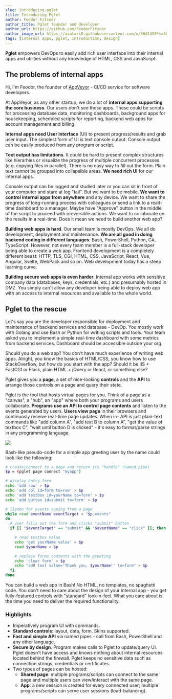 ```yaml
---
slug: introducing-pglet
title: Introducing Pglet
author: Feodor Fitsner
author_title: Pglet founder and developer
author_url: https://github.com/FeodorFitsner
author_image_url: https://avatars0.githubusercontent.com/u/5041459?s=400&v=4
tags: [internal apps, pglet, introduction, design]
---
```


<div style={{fontSize: '16pt'}}><b>Pglet</b> empowers DevOps to easily add rich user interface into their internal apps and utilities without any knowledge of HTML, CSS and JavaScript.</div>

## The problems of internal apps

Hi, I'm Feodor, the founder of [AppVeyor](https://www.appveyor.com) - CI/CD service for software developers.

At AppVeyor, as any other startup, we do a lot of **internal apps supporting the core business**. Our users don't see those apps. These could be scripts for processing database data, monitoring dashboards, background apps for housekeeping, scheduled scripts for reporting, backend web apps for account management and billing.

**Internal apps need User Interface** (UI) to present progress/results and grab user input. The simplest form of UI is text console output. Console output can be easily produced from any program or script.

**Text output has limitations**. It could be hard to present complex structures like hierarhies or visualize the progress of multiple concurrent processes (e.g. copying files in parallel). There is no easy way to fill out the form. Plain text cannot be grouped into collapsible areas. **We need rich UI** for our internal apps.

Console output can be logged and studied later or you can sit in front of your computer and stare at log "tail". But we want to be mobile. **We want to control internal apps from anywhere** and any device. We want to share the progress of long-running process with colleagues or send a link to a realt-time dashboard to a manager. Maybe have "Approve" button in the middle of the script to proceed with irreversible actions. We want to collaborate on the results in a real-time. Does it mean we need to build another web app?

**Building web apps is hard**. Our small team is mostly DevOps. We all do development, deployment and maintenance. **We are all good in doing backend coding in different languages**: Bash, PowerShell, Python, C#, TypeScript. However, not every team member is a full-stack developer being able to create a web app. Frontend development is a completely different beast: HTTP, TLS, CGI, HTML, CSS, JavaScript, React, Vue, Angular, Svelte, WebPack and so on. Web development today has a steep learning curve.

**Building secure web apps is even harder**. Internal app works with sensitive company data (databases, keys, credentials, etc.) and presumably hosted in DMZ. You simply can't allow any developer being able to deploy web app with an access to internal resources and available to the whole world.

## Pglet to the rescue

Let's say you are the developer responsible for deployment and maintenance of backend services and database - DevOp. You mostly work with Golang and use Bash or Python for writing scripts and tools. Your team asked you to implement a simple real-time dashboard with some metrics from backend services. Dashboard should be accessible outside your org.

Should you do a web app? You don't have much experience of writing web apps. Alright, you know the basics of HTML/CSS, you know how to use StackOverflow, but how do you start with the app? Should it be IIS + FastCGI or Flask, plain HTML + jQuery or React, or something else?

<p style={{fontSize: '16pt'}}>Pglet gives you a <b>page</b>, a set of nice-looking <b>controls</b> and the <b>API</b> to arrange those controls on a page and query their state.</p>

Pglet is the tool that hosts virtual pages for you. Think of a page as a "canvas", a "hub", an "app" where both your programs and users collaborate. **Programs use an API to control page contents** and listen to the events generated by users. **Users view page** in their browsers and continuosly receive real-time page updates. When in- API is just plain-text commands like "add column A", "add text B to column A", "get the value of textbox C", "wait until button D is clicked" - it's easy to format/parse strings in any programming language.

<div style={{textAlign: 'center'}}><img src="/img/blog/pglet-introduction/pglet-highlevel-design.png" /></div>

Bash-like pseudo-code for a simple app greeting user by the name could look like the following:

```bash
# create/connect to a page and return its "handle" (named pipe)
$p = (pglet page connect "myapp")

# display entry form
echo 'add row' > $p
echo 'add col id=form to=row' > $p
echo 'add textbox id=yourName to=form' > $p
echo 'add button id=submit to=form' > $p

# listen for events coming from a page
while read eventName eventTarget < "$p.events"
do
  # user fills out the form and clicks "submit" button
  if [[ "$eventTarget" == "submit" && "$eventName" == "click" ]]; then

    # read textbox value
    echo 'get yourName value' > $p
    read $yourName < $p

    # replace forms contents with the greeting
    echo 'clear form' > $p
    echo "add text value='Thank you, $yourName!' to=form" > $p
  fi
done
```

You can build a web app in Bash! No HTML, no templates, no spaghetti code. You don't need to care about the design of your internal app - you get fully-featured controls with "standard" look-n-feel. What you care about is the time you need to deliver the required functionality.

### Highlights

* Imperatively program UI with commands.
* **Standard controls**: layout, data, form. Skins supported.
* **Fast and simple API** via named pipes - call from Bash, PowerShell and any other language.
* **Secure by design**. Program makes calls to Pglet to update/query UI. Pglet doesn't have access and knows nothing about internal resources located behind the firewall. Pglet keeps no sensitive data such as connection strings, credentials or certificates.
* Two types of pages can be hosted:
  * **Shared page**: multiple programs/scripts can connect to the same page and multiple users can view/interact with the same page.
  * **App**: a new session is created for every connected user; multiple programs/scripts can serve user sessions (load-balancing).